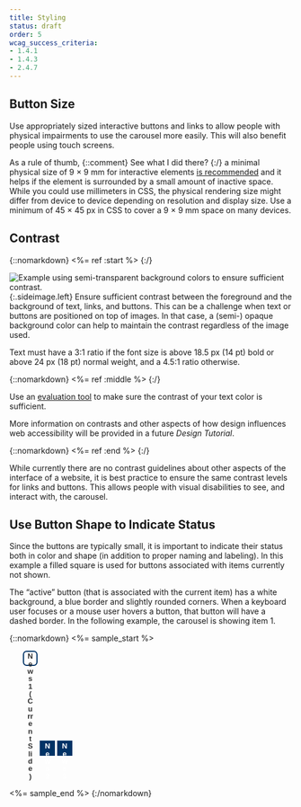 ```yaml
---
title: Styling
status: draft
order: 5
wcag_success_criteria:
- 1.4.1
- 1.4.3
- 2.4.7
---
```


## Button Size

Use appropriately sized interactive buttons and links to allow people with physical impairments to use the carousel more easily. This will also benefit people using touch screens.

As a rule of thumb, {::comment} See what I did there? {:/} a minimal physical size of 9 × 9 mm for interactive elements [is recommended](https://www.w3.org/TR/mobile-accessibility-mapping/#h-touch-target-size-and-spacing) and it helps if the element is surrounded by a small amount of inactive space. While you could use millimeters in CSS, the physical rendering size might differ from device to device depending on resolution and display size. Use a minimum of 45 × 45 px in CSS to cover a 9 × 9 mm space on many devices.

## Contrast

{::nomarkdown}
<%= ref :start %>
{:/}

![Example using semi-transparent background colors to ensure sufficient contrast.](carousels-styling-contrast.png){:.sideimage.left} Ensure sufficient contrast between the foreground and the background of text, links, and buttons. This can be a challenge when text or buttons are positioned on top of images. In that case, a (semi-) opaque background color can help to maintain the contrast regardless of the image used.

Text must have a 3:1 ratio if the font size is above 18.5 px (14 pt) bold or above 24 px (18 pt) normal weight, and a 4.5:1 ratio otherwise.

{::nomarkdown}
<%= ref :middle %>
{:/}

Use an [evaluation tool](https://www.w3.org/WAI/ER/tools/) to make sure the contrast of your text color is sufficient.

More information on contrasts and other aspects of how design influences web accessibility will be provided in a future _Design Tutorial_.

{::nomarkdown}
<%= ref :end %>
{:/}

While currently there are no contrast guidelines about other aspects of the interface of a website, it is best practice to ensure the same contrast levels for links and buttons. This allows people with visual disabilities to see, and interact with, the carousel.

## Use Button Shape to Indicate Status

Since the buttons are typically small, it is important to indicate their status both in color and shape (in addition to proper naming and labeling). In this example a filled square is used for buttons associated with items currently not shown.

The “active” button (that is associated with the current item) has a white background, a blue border and slightly rounded corners. When a keyboard user focuses or a mouse user hovers a button, that button will have a dashed border. In the following example, the carousel is showing item 1.

{::nomarkdown}
<%= sample_start %>

<style>
.slidenav li {
  display: inline-block;
}
.slidenav button {
  border: 2px solid #036;
  background-color: #036;
  line-height: 1em;
  height: 2em;
  width: 2em;
  font-weight: bold;
  color: #fff;
}

.slidenav button.current {
  border-radius: .5em;
  background-color: #fff;
  color: #333;
}

.slidenav button:hover,
.slidenav button:focus {
  border: 2px dashed #fff;
}

.slidenav button.current:hover,
.slidenav button.current:focus {
  border: 2px dashed #036;
}
</style>

<ul class="slidenav as-sample">
  <li>
    <button class="current" data-slide="0" type="button">
      <span class="visuallyhidden">News</span> 1
      <span class="visuallyhidden">(Current Slide)</span>
    </button>
  </li>
  <li>
    <button data-slide="1" type="button">
      <span class="visuallyhidden">News</span> 2
    </button>
  </li>
  <li>
    <button data-slide="2" type="button">
      <span class="visuallyhidden">News</span> 3
    </button>
  </li>
</ul>

<style>
  .slidenav.as-sample {
    position: static;
  }
</style>

<%= sample_end %>
{:/nomarkdown}
